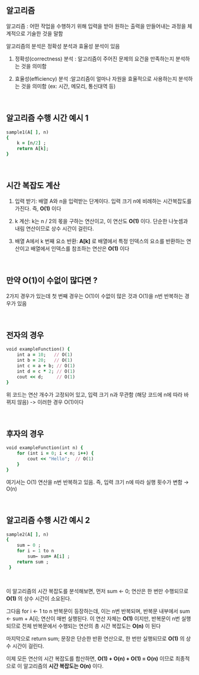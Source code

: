 ## 알고리즘 

알고리즘 : 어떤 작업을 수행하기 위해 입력을 받아 원하는 출력을 만들어내는 과정을 체계적으로 기술한 것을 말함

알고리즘의 분석은 정확성 분석과 효율성 분석이 있음 

1. 정확성(correctness) 분석 : 알고리즘이 주어진 문제의 요건을 만족하는지 분석하는 것을 의미함

2. 효율성(efficiency) 분석 :알고리즘이 얼마나 자원을 효율적으로 사용하는지 분석하는 것을 의미함 (ex: 시간, 메모리, 통신대역 등)

<br/>

## 알고리즘 수행 시간 예시 1

```ruby
sample1(A[ ], n) 
{ 
    k = [n/2] ;
    return A[k];
}
```
        
<br/>

## 시간 복잡도 계산 

1. 입력 받기: 배열 A와 n을 입력받는 단계이다. 입력 크기 n에 비례하는 시간복잡도를 가진다. 즉, **O(1)** 이다

2. k 계산: k는 n / 2의 몫을 구하는 연산이고, 이 연산도 **O(1)** 이다. 단순한 나눗셈과 내림 연산이므로 상수 시간이 걸린다.  

3. 배열 A에서 k 번째 요소 반환: **A[k]** 로 배열에서 특정 인덱스의 요소를 반환하는 연산이고
배열에서 인덱스를 참조하는 연산은 **O(1)** 이다

<br/>

## 만약 O(1)이 수없이 많다면 ? 

2가지 경우가 있는데 첫 번째 경우는 O(1)이 수없이 많은 것과 O(1)을 n번 반복하는 경우가 있음

<br>

## 전자의 경우 

```ruby
void exampleFunction() {
    int a = 10;   // O(1)
    int b = 20;   // O(1)
    int c = a + b; // O(1)
    int d = c * 2; // O(1)
    cout << d;     // O(1)
}
```

위 코드는 연산 개수가 고정되어 있고, 입력 크기 n과 무관함 (해당 코드에 n에 따라 바뀌지 않음) -> 이러한 경우 O(1)이다

<br/>

## 후자의 경우 

```ruby
void exampleFunction(int n) {
    for (int i = 0; i < n; i++) { 
        cout << "Hello";  // O(1)
    }
}
```

여기서는 O(1) 연산을 n번 반복하고 있음. 즉, 입력 크기 n에 따라 실행 횟수가 변함 → O(n)

<br/>

## 알고리즘 수행 시간 예시 2

```ruby
sample2(A[ ], n) 
{ 
    sum ← 0 ; 
    for i ← 1 to n
        sum← sum+ A[i] ;
    return sum ;
 }
```

<br/>

이 알고리즘의 시간 복잡도를 분석해보면, 먼저 sum ← 0; 연산은 한 번만 수행되므로 **O(1)** 의 상수 시간이 소요된다.

그다음 for i ← 1 to n 반복문이 등장하는데, 이는 n번 반복되며, 반복문 내부에서 sum ← sum + A[i]; 연산이 매번 실행된다. 이 연산 자체는 **O(1)** 이지만, 반복문이 n번 실행되므로 전체 반복문에서 수행되는 연산의 총 시간 복잡도는 **O(n)** 이 된다

마지막으로 return sum; 문장은 단순한 반환 연산으로, 한 번만 실행되므로 **O(1)** 의 상수 시간이 걸린다.

이제 모든 연산의 시간 복잡도를 합산하면, **O(1) + O(n) + O(1) = O(n)** 이므로 최종적으로 이 알고리즘의 **시간 복잡도는 O(n)** 이다.


























































